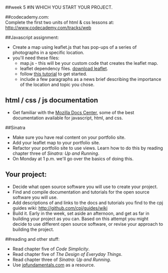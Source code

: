 ##week 5
#IN WHICH YOU START YOUR PROJECT.

##codecademy.com:  
Complete the first two units of html & css lessons at: http://www.codecademy.com/tracks/web

##Javascript assignment:
- Create a map using leaflet.js that has pop-ups of a series of photographs in a specific location.  
- you'll need these files:  
  - map.js - this will be your custom code that creates the leaflet map.  
  - leaflet dependency files. [download leaflet](http://leaflet.cloudmade.com/).  
  - follow [this tutorial](http://leaflet.cloudmade.com/examples/quick-start.html) to get started.  
  - include a few paragraphs as a news brief describing the importance of the location and topic you chose.

## html / css / js documentation
- Get familiar with the [Mozilla Docs Center](https://developer.mozilla.org/en-US/docs), some of the best documentation available for javascript, html, and css.

##Sinatra
- Make sure you have real content on your portfolio site.  
- Add your leaflet map to your portfolio site.  
- Refactor your portfolio site to use views. Learn how to do this by reading chapter three of _Sinatra: Up and Running_.
- On Monday at 1 p.m. we'll go over the basics of doing this.  

## Your project:
- Decide what open source software you will use to create your project.  
- Find and compile documentation and tutorials for the open source software you will use.
- Add descriptions of and links to the docs and tutorials you find to the cpj guides wiki: http://github.com/cpj/guides/wiki  
- Build it. Early in the week, set aside an afternoon, and get as far in building your project as you can. Based on this attempt you might decide to use different open source software, or revise your approach to building the project.   

##reading and other stuff:
- Read chapter five of _Code Simplicity_.
- Read chapter five of _The Design of Everyday Things_.
- Read chapter three of _Sinatra: Up and Running_.
- Use [jqfundamentals.com](http://jqfundamentals.com) as a resource.
